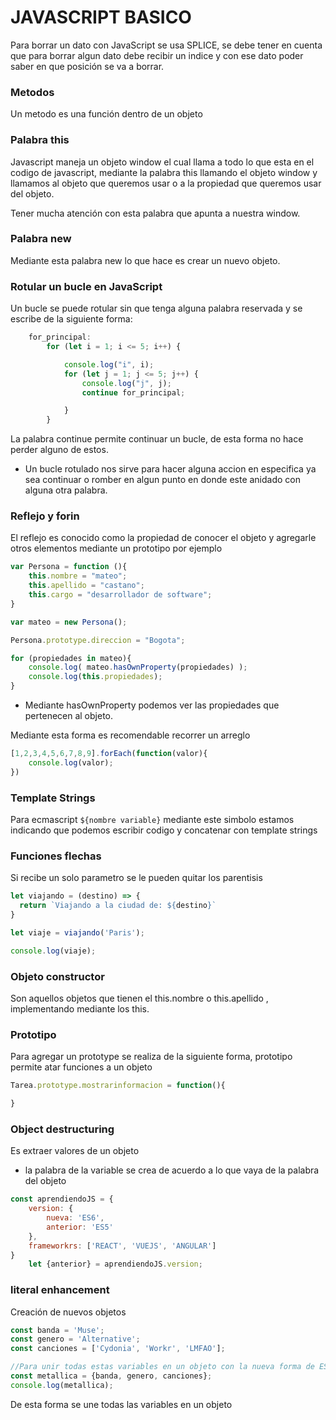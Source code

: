 # JAVASCRIPT BASICO

Para borrar un dato con JavaScript se usa SPLICE, se debe tener en cuenta que para borrar algun dato debe recibir un indice y con ese dato poder saber en que posición se va a borrar.

### Metodos
Un metodo es una función dentro de un objeto

### Palabra this
Javascript maneja un objeto window el cual llama a todo lo que esta en el codigo de javascript, mediante la palabra this llamando el objeto window y llamamos al objeto que queremos usar o a la propiedad que queremos usar del objeto.

Tener mucha atención con esta palabra que apunta a nuestra window.

### Palabra new
Mediante esta palabra new lo que hace es crear un nuevo objeto.

### Rotular un bucle en JavaScript

Un bucle se puede rotular sin que tenga alguna palabra reservada y se escribe de la siguiente forma: 

```js
    for_principal:
        for (let i = 1; i <= 5; i++) {

            console.log("i", i);
            for (let j = 1; j <= 5; j++) {
                console.log("j", j);
                continue for_principal;

            }
        }
```
La palabra continue permite continuar un bucle, de esta forma no hace perder alguno de estos.

- Un bucle rotulado nos sirve para hacer alguna accion en especifica ya sea continuar o romber en algun punto en donde este anidado con alguna otra palabra.

### Reflejo y forin

El reflejo es conocido como la propiedad de conocer el objeto y agregarle otros elementos mediante un prototipo por ejemplo

```js
var Persona = function (){
    this.nombre = "mateo";
    this.apellido = "castano";
    this.cargo = "desarrollador de software";
}

var mateo = new Persona();

Persona.prototype.direccion = "Bogota";

for (propiedades in mateo){
    console.log( mateo.hasOwnProperty(propiedades) );
    console.log(this.propiedades);
}

```

- Mediante hasOwnProperty podemos ver las propiedades que pertenecen al objeto.


Mediante esta forma es recomendable recorrer un arreglo
```js
[1,2,3,4,5,6,7,8,9].forEach(function(valor){
    console.log(valor);
})

```

### Template Strings

Para ecmascript `${nombre variable}` mediante este simbolo estamos indicando que podemos escribir codigo y concatenar con template strings

### Funciones flechas

Si recibe un solo parametro se le pueden quitar los parentisis
```js
let viajando = (destino) => {
  return `Viajando a la ciudad de: ${destino}`
}

let viaje = viajando('Paris');

console.log(viaje);
```


### Objeto constructor
Son aquellos objetos que tienen el this.nombre o this.apellido , implementando mediante los this.

### Prototipo
Para agregar un prototype se realiza de la siguiente forma, prototipo permite atar funciones a un objeto
```js
Tarea.prototype.mostrarinformacion = function(){

}
```

### Object destructuring
Es extraer valores de un objeto

- la palabra de la variable se crea de acuerdo a lo que vaya de la palabra del objeto
```js
const aprendiendoJS = {
    version: {
        nueva: 'ES6',
        anterior: 'ES5'
    },
    frameworkrs: ['REACT', 'VUEJS', 'ANGULAR']
}
    let {anterior} = aprendiendoJS.version;
```
### literal enhancement

Creación de nuevos objetos
```js
const banda = 'Muse';
const genero = 'Alternative';
const canciones = ['Cydonia', 'Workr', 'LMFAO'];

//Para unir todas estas variables en un objeto con la nueva forma de ES6
const metallica = {banda, genero, canciones};
console.log(metallica);
```
De esta forma se une todas las variables en un objeto